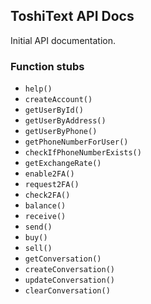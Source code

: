 ## ToshiText API Docs
Initial API documentation. 

### Function stubs
+ ``` help() ```
+ ``` createAccount() ```
+ ``` getUserById() ```
+ ``` getUserByAddress() ```
+ ``` getUserByPhone() ``` 
+ ``` getPhoneNumberForUser() ```
+ ``` checkIfPhoneNumberExists() ```
+ ``` getExchangeRate() ``` 
+ ``` enable2FA() ```
+ ``` request2FA() ```
+ ``` check2FA() ```
+ ``` balance() ```
+ ``` receive() ```
+ ``` send() ```
+ ``` buy() ```
+ ``` sell() ```
+ ``` getConversation() ```
+ ``` createConversation() ```
+ ``` updateConversation() ```
+ ``` clearConversation() ```

